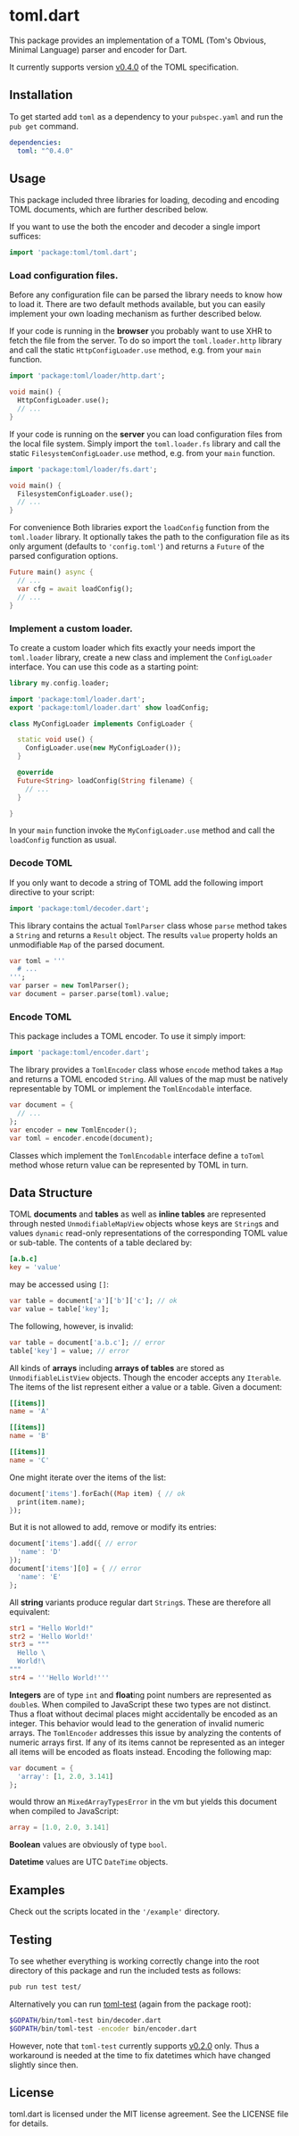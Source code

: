 # toml.dart

This package provides an implementation of a TOML (Tom's Obvious, Minimal
Language) parser and encoder for Dart.

It currently supports version [v0.4.0][] of the TOML specification.

## Installation

To get started add `toml` as a dependency to your `pubspec.yaml` and run the
`pub get` command.
```yaml
dependencies:
  toml: "^0.4.0"
```

## Usage

This package included three libraries for loading, decoding and encoding TOML
documents, which are further described below.

If you want to use the both the encoder and decoder a single import suffices:
```dart
import 'package:toml/toml.dart';
```

### Load configuration files.

Before any configuration file can be parsed the library needs to know how
to load it. There are two default methods available, but you can easily
implement your own loading mechanism as further described below.

If your code is running in the **browser** you probably want to use XHR to
fetch the file from the server. To do so import the `toml.loader.http` library
and call the static `HttpConfigLoader.use` method, e.g. from your `main`
function.
```dart
import 'package:toml/loader/http.dart';

void main() {
  HttpConfigLoader.use();
  // ...
}
```

If your code is running on the **server** you can load configuration files from
the local file system. Simply import the `toml.loader.fs` library and call the
static `FilesystemConfigLoader.use` method, e.g. from your `main` function.
```dart
import 'package:toml/loader/fs.dart';

void main() {
  FilesystemConfigLoader.use();
  // ...
}
```

For convenience Both libraries export the `loadConfig` function from the
`toml.loader` library. It optionally takes the path to the configuration file
as its only argument (defaults to `'config.toml'`) and returns a `Future` of
the parsed configuration options.
```dart
Future main() async {
  // ...
  var cfg = await loadConfig();
  // ...
}
```

### Implement a custom loader.

To create a custom loader which fits exactly your needs import the
`toml.loader` library, create a new class and implement the `ConfigLoader`
interface. You can use this code as a starting point:
```dart
library my.config.loader;

import 'package:toml/loader.dart';
export 'package:toml/loader.dart' show loadConfig;

class MyConfigLoader implements ConfigLoader {

  static void use() {
    ConfigLoader.use(new MyConfigLoader());
  }

  @override
  Future<String> loadConfig(String filename) {
    // ...
  }

}
```
In your `main` function invoke the `MyConfigLoader.use` method and call the
`loadConfig` function as usual.

### Decode TOML

If you only want to decode a string of TOML add the following import directive
to your script:
```dart
import 'package:toml/decoder.dart';
```
This library contains the actual `TomlParser` class whose `parse` method
takes a `String` and returns a `Result` object. The results `value` property
holds an unmodifiable `Map` of the parsed document.
```dart
var toml = '''
  # ...
''';
var parser = new TomlParser();
var document = parser.parse(toml).value;
```

### Encode TOML

This package includes a TOML encoder. To use it simply import:
```dart
import 'package:toml/encoder.dart';
```
The library provides a `TomlEncoder` class whose `encode` method takes
a `Map` and returns a TOML encoded `String`.
All values of the map must be natively representable by TOML or implement the
`TomlEncodable` interface.
```dart
var document = {
  // ...
};
var encoder = new TomlEncoder();
var toml = encoder.encode(document);
```
Classes which implement the `TomlEncodable` interface define a `toToml` method
whose return value can be represented by TOML in turn.

## Data Structure

TOML **documents** and **tables** as well as **inline tables** are represented
through nested `UnmodifiableMapView` objects whose keys are `String`s and
values `dynamic` read-only representations of the corresponding TOML value or
sub-table.
The contents of a table declared by:
```toml
[a.b.c]
key = 'value'
```
may be accessed using `[]`:
```dart
var table = document['a']['b']['c']; // ok
var value = table['key'];
```
The following, however, is invalid:
```dart
var table = document['a.b.c']; // error
table['key'] = value; // error
```

All kinds of **arrays** including **arrays of tables** are stored as
`UnmodifiableListView` objects. Though the encoder accepts any `Iterable`.
The items of the list represent either a value or a table.
Given a document:
```toml
[[items]]
name = 'A'

[[items]]
name = 'B'

[[items]]
name = 'C'
```
One might iterate over the items of the list:
```dart
document['items'].forEach((Map item) { // ok
  print(item.name);
});
```
But it is not allowed to add, remove or modify its entries:
```dart
document['items'].add({ // error
  'name': 'D'
});
document['items'][0] = { // error
  'name': 'E'
};
```

All **string** variants produce regular dart `String`s.
These are therefore all equivalent:
```toml
str1 = "Hello World!"
str2 = 'Hello World!'
str3 = """
  Hello \
  World!\
"""
str4 = '''Hello World!'''
```

**Integers** are of type `int` and **float**ing point numbers are represented
as `double`s.
When compiled to JavaScript these two types are not distinct.
Thus a float without decimal places might accidentally be encoded as an
integer. This behavior would lead to the generation of invalid numeric
arrays.
The `TomlEncoder` addresses this issue by analyzing the contents of numeric
arrays first.
If any of its items cannot be represented as an integer all items will be
encoded as floats instead.
Encoding the following map:
```dart
var document = {
  'array': [1, 2.0, 3.141]
};
```
would throw an `MixedArrayTypesError` in the vm but yields this document when
compiled to JavaScript:
```toml
array = [1.0, 2.0, 3.141]
```

**Boolean** values are obviously of type `bool`.

**Datetime** values are UTC `DateTime` objects.

## Examples

Check out the scripts located in the `'/example'` directory.

## Testing

To see whether everything is working correctly change into the root directory
of this package and run the included tests as follows:

```sh
pub run test test/
```

Alternatively you can run [toml-test][] (again from the package root):

```sh
$GOPATH/bin/toml-test bin/decoder.dart
$GOPATH/bin/toml-test -encoder bin/encoder.dart
```

However, note that `toml-test` currently supports [v0.2.0][] only.
Thus a workaround is needed at the time to fix datetimes which have
changed slightly since then.

## License

toml.dart is licensed under the MIT license agreement.
See the LICENSE file for details.

[toml-test]: https://github.com/BurntSushi/toml-test
  "A language agnostic test suite for TOML encoders and decoders."

[`dart_config`]: https://pub.dartlang.org/packages/dart_config
  "Config files for the client and server."

[v0.2.0]: https://github.com/toml-lang/toml/blob/master/versions/en/toml-v0.2.0.md
  "Tom's Obvious, Minimal Language v0.2.0"

[v0.4.0]: https://github.com/toml-lang/toml/blob/master/versions/en/toml-v0.4.0.md
  "Tom's Obvious, Minimal Language v0.4.0"
